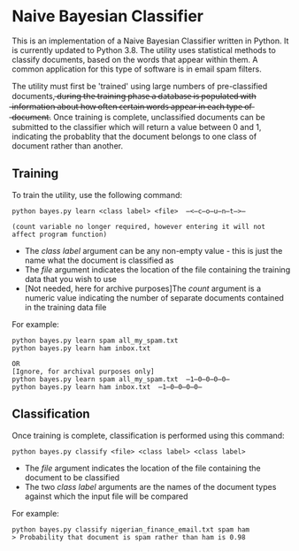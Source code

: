 Naive Bayesian Classifier
=========================
This is an implementation of a Naive Bayesian Classifier written in Python. It is currently updated to Python 3.8. The utility uses statistical methods to classify documents, based on the words that appear within them. A common application for this type of software is in email spam filters.

The utility must first be 'trained' using large numbers of pre-classified documents,  ̶d̶u̶r̶i̶n̶g̶ ̶t̶h̶e̶ ̶t̶r̶a̶i̶n̶i̶n̶g̶ ̶p̶h̶a̶s̶e̶ ̶a̶ ̶d̶a̶t̶a̶b̶a̶s̶e̶ ̶i̶s̶ ̶p̶o̶p̶u̶l̶a̶t̶e̶d̶ ̶w̶i̶t̶h̶ ̶i̶n̶f̶o̶r̶m̶a̶t̶i̶o̶n̶ ̶a̶b̶o̶u̶t̶ ̶h̶o̶w̶ ̶o̶f̶t̶e̶n̶ ̶c̶e̶r̶t̶a̶i̶n̶ ̶w̶o̶r̶d̶s̶ ̶a̶p̶p̶e̶a̶r̶ ̶i̶n̶ ̶e̶a̶c̶h̶ ̶t̶y̶p̶e̶ ̶o̶f̶ ̶d̶o̶c̶u̶m̶e̶n̶t̶. Once training is complete, unclassified documents can be submitted to the classifier which will return a value between 0 and 1, indicating the probablity that the document belongs to one class of document rather than another.

Training
--------

To train the utility, use the following command:

    python bayes.py learn <class label> <file>  ̶<̶c̶o̶u̶n̶t̶>̶
    
    (count variable no longer required, however entering it will not affect program function)

+ The *class label* argument can be any non-empty value - this is just the name what the document is classified as
+ The *file* argument indicates the location of the file containing the training data that you wish to use
+ [Not needed, here for archive purposes]The *count* argument is a numeric value indicating the number of separate documents contained in the training data file

For example:
    
    
    python bayes.py learn spam all_my_spam.txt
    python bayes.py learn ham inbox.txt 
    
    OR
    [Ignore, for archival purposes only]
    python bayes.py learn spam all_my_spam.txt  ̶1̶0̶0̶0̶0̶
    python bayes.py learn ham inbox.txt  ̶1̶0̶0̶0̶0̶
    

Classification
--------------

Once training is complete, classification is performed using this command:

    python bayes.py classify <file> <class label> <class label>

+ The *file* argument indicates the location of the file containing the document to be classified
+ The two *class label* arguments are the names of the document types against which the input file will be compared

For example:

    python bayes.py classify nigerian_finance_email.txt spam ham
    > Probability that document is spam rather than ham is 0.98
